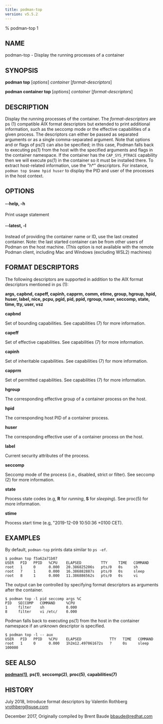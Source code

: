 ```yaml
---
title: podman-top
version: v5.5.2
---
```


% podman-top 1

## NAME
podman\-top - Display the running processes of a container

## SYNOPSIS
**podman top** [*options*] *container* [*format-descriptors*]

**podman container top** [*options*] *container* [*format-descriptors*]

## DESCRIPTION
Display the running processes of the container. The *format-descriptors* are ps (1) compatible AIX format
descriptors but extended to print additional information, such as the seccomp mode or the effective capabilities
of a given process. The descriptors can either be passed as separated arguments or as a single comma-separated
argument. Note that options and or flags of ps(1) can also be specified; in this case, Podman falls back to
executing ps(1) from the host with the specified arguments and flags in the container namespace. If the container
has the `CAP_SYS_PTRACE` capability then we will execute ps(1) in the container so it must be installed there.
To extract host-related information, use the "h*" descriptors.  For instance, `podman top $name hpid huser`
to display the PID and user of the processes in the host context.

## OPTIONS

#### **--help**, **-h**

Print usage statement


[//]: # (BEGIN included file options/latest.md)
#### **--latest**, **-l**

Instead of providing the container name or ID, use the last created container.
Note: the last started container can be from other users of Podman on the host machine.
(This option is not available with the remote Podman client, including Mac and Windows
(excluding WSL2) machines)

[//]: # (END   included file options/latest.md)

## FORMAT DESCRIPTORS

The following descriptors are supported in addition to the AIX format descriptors mentioned in ps (1):

**args, capbnd, capeff, capinh, capprm, comm, etime, group, hgroup, hpid, huser, label, nice, pcpu, pgid, pid, ppid, rgroup, ruser, seccomp, state, time, tty, user, vsz**

**capbnd**

  Set of bounding capabilities. See capabilities (7) for more information.

**capeff**

  Set of effective capabilities. See capabilities (7) for more information.

**capinh**

  Set of inheritable capabilities. See capabilities (7) for more information.

**capprm**

  Set of permitted capabilities. See capabilities (7) for more information.

**hgroup**

  The corresponding effective group of a container process on the host.

**hpid**

  The corresponding host PID of a container process.

**huser**

  The corresponding effective user of a container process on the host.

**label**

  Current security attributes of the process.

**seccomp**

  Seccomp mode of the process (i.e., disabled, strict or filter). See seccomp (2) for more information.

**state**

  Process state codes (e.g, **R** for *running*, **S** for *sleeping*). See proc(5) for more information.

**stime**

  Process start time (e.g, "2019-12-09 10:50:36 +0100 CET).

## EXAMPLES

By default, `podman-top` prints data similar to `ps -ef`.
```
$ podman top f5a62a71b07
USER   PID   PPID   %CPU    ELAPSED         TTY     TIME   COMMAND
root   1     0      0.000   20.386825206s   pts/0   0s     sh
root   7     1      0.000   16.386882887s   pts/0   0s     sleep
root   8     1      0.000   11.386886562s   pts/0   0s     vi
```

The output can be controlled by specifying format descriptors as arguments after the container.
```
$ podman top -l pid seccomp args %C
PID   SECCOMP   COMMAND     %CPU
1     filter    sh          0.000
8     filter    vi /etc/    0.000
```

Podman falls back to executing ps(1) from the host in the container namespace if an unknown descriptor is specified.
```
$ podman top -l -- aux
USER   PID   PPID   %CPU    ELAPSED             TTY   TIME   COMMAND
root   1     0      0.000   1h2m12.497061672s   ?     0s     sleep 100000
```

## SEE ALSO
**[podman(1)](podman.1.md)**, **ps(1)**, **seccomp(2)**, **proc(5)**, **capabilities(7)**

## HISTORY
July 2018, Introduce format descriptors by Valentin Rothberg <vrothberg@suse.com>

December 2017, Originally compiled by Brent Baude <bbaude@redhat.com>
